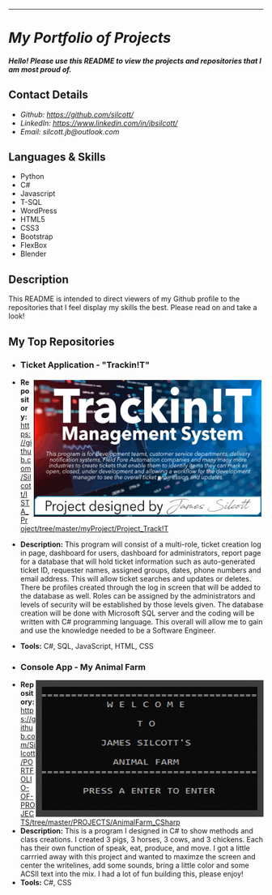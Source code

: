 ---
<My first README.md filefor github>
 
# _My Portfolio of Projects_

#### _Hello! Please use this README to view the projects and repositories that I am most proud of._

## Contact Details

<!-- * _Website: currently working-->
* _Github: https://github.com/silcott/_
* _LinkedIn: https://www.linkedin.com/in/jbsilcott/_
* _Email: silcott.jb@outlook.com_

## Languages & Skills
* Python
* C#
* Javascript
* T-SQL
* WordPress
* HTML5
* CSS3
* Bootstrap
* FlexBox
* Blender

## Description

This README is intended to direct viewers of my 
Github profile to the repositories that I feel 
display my skills the best.  Please read on and 
take a look!

## My Top Repositories

* ### Ticket Application - "Trackin!T"
  <!--* **View Project:**  http://www.insertpage.com-->
  
<img align="right" height="270px" width="450px" src="https://raw.githubusercontent.com/Silcott/ISTA_Project/master/myProject/Project_Track!T/Pictures/Cover.svg" alt="html" style="vertical-align:top; margin:4px">  
  
  * **Repository:**  https://github.com/Silcott/ISTA_Project/tree/master/myProject/Project_Track!T
  * **Description:**  This program will consist of a multi-role, ticket creation log in page, dashboard for users, dashboard for administrators, report page for a database that will hold ticket information such as auto-generated ticket ID, requester names, assigned groups, dates, phone numbers and email address. This will allow ticket searches and updates or deletes. There be profiles created through the log in screen that will be added to the database as well. Roles can be assigned by the administrators and levels of security will be established by those levels given. The database creation will be done with Microsoft SQL server and the coding will be written with C# programming language. This overall will allow me to gain and use the knowledge needed to be a Software Engineer.
  * **Tools:**  C#, SQL, JavaScript, HTML, CSS
  
  
* ### Console App - My Animal Farm
  <!--* **View Project:**  http://www.insertpage.com-->
  
<img align="right" height="270px" width="450px" alt="GIF" src="https://raw.githubusercontent.com/Silcott/PORTFOLIO-OF-PROJECTS/master/PROJECTS/AnimalFarm_CSharp/AnimalFarmGif.gif" />
  
  * **Repository:**  https://github.com/Silcott/PORTFOLIO-OF-PROJECTS/tree/master/PROJECTS/AnimalFarm_CSharp
  * **Description:**  This is a program I designed in C# to show methods and class creations.  I created 3 pigs, 3 horses, 3 cows, and 3 chickens.  Each has their own function of speak, eat, produce, and move.  I got a little carrried away with this project and wanted to maximze the screen and center the writelines, add some sounds, bring a little color and some ACSII text into the mix.  I had a lot of fun building this, please enjoy!
  * **Tools:**  C#, CSS
  
  

